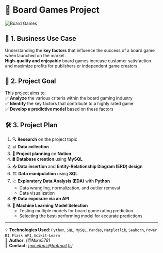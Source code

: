 # 🎲 Board Games Project  

![Board Games](https://github.com/user-attachments/assets/07c726bc-5713-4703-8d34-6cae5fc94827)  

## 📌 1. Business Use Case  

Understanding the **key factors** that influence the success of a board game when launched on the market.  
**High-quality and enjoyable** board games increase customer satisfaction and maximize profits for publishers or independent game creators.  

## 🎯 2. Project Goal  

This project aims to:  
✅ **Analyze** the various criteria within the board gaming industry  
✅ **Identify** the key factors that contribute to a highly rated game  
✅ **Develop a predictive model** based on these factors  

## 🛠️ 3. Project Plan  

1. 🔍 **Research** on the project topic  
2. 📊 **Data collection**  
3. 📝 **Project planning** on **Notion**  
4. 🛢️ **Database creation** using **MySQL**  
5. 📥 **Data insertion** and **Entity-Relationship Diagram (ERD) design**  
6. 🏗️ **Data manipulation** using **SQL**  
7. 📈 **Exploratory Data Analysis (EDA)** with **Python**  
   - Data wrangling, normalization, and outlier removal  
   - Data visualization  
8. 🌍 **Data exposure via an API**  
9. 🤖 **Machine Learning Model Selection**  
   - Testing multiple models for board game rating prediction  
   - Selecting the best-performing model for accurate predictions  

---

💡 **Technologies Used**: `Python`, `SQL`, `MySQL`, `Pandas`, `Matplotlib`, `Seaborn`, `Power BI`, `Flask API`, `Scikit-Learn`  
📌 **Author**: *[@Mike578]*  
📧 **Contact**: *[micelbaz@hotmail.fr]*  
